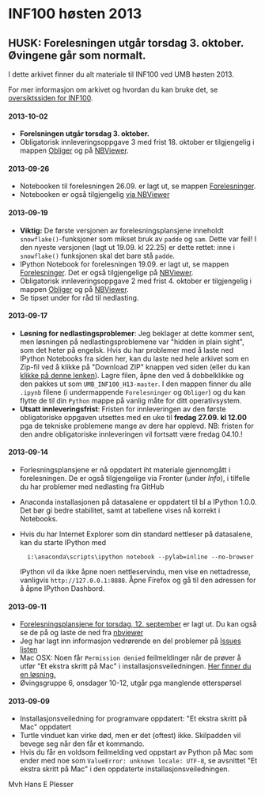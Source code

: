 INF100 høsten 2013
==============

## HUSK: Forelesningen utgår torsdag 3. oktober. Øvingene går som normalt.

I dette arkivet finner du alt materiale til INF100 ved UMB høsten 2013.

For mer informasjon om arkivet og hvordan du kan bruke det, se [oversiktssiden for INF100](http://heplesser.github.io/UMB_INF100_H13/).

#### 2013-10-02
- **Forelsningen utgår torsdag 3. oktober.**
- Obligatorisk innleveringsoppgave 3 med frist 18. oktober er tilgjengelig i mappen [Obliger](https://github.com/heplesser/UMB_INF100_H13/tree/master/Obliger) og på [NBViewer](http://nbviewer.ipython.org/urls/raw.github.com/heplesser/UMB_INF100_H13/master/Obliger/INF100_H13_Oblig3.ipynb).

#### 2013-09-26
- Notebooken til forelesningen 26.09. er lagt ut, se mappen [Forelesninger](https://github.com/heplesser/UMB_INF100_H13/tree/master/Forelesninger).
- Notebooken er også tilgjengelig [via NBViewer](http://nbviewer.ipython.org/urls/raw.github.com/heplesser/UMB_INF100_H13/master/Forelesninger/INF100_H13_F04.ipynb)

#### 2013-09-19
- **Viktig:** De første versjonen av forelesningsplansjene inneholdt `snowflake()`-funksjoner som mikset bruk av `padde` og `sam`. Dette var feil! I den nyeste versjonen (lagt ut 19.09. kl 22.25) er dette rettet: inne i `snowflake()` funksjonen skal det bare stå `padde`.
- IPython Notebook for forelesningen 19.09. er lagt ut, se mappen [Forelesninger](https://github.com/heplesser/UMB_INF100_H13/tree/master/Forelesninger). Det er også tilgjengelige på [NBViewer](http://nbviewer.ipython.org/urls/raw.github.com/heplesser/UMB_INF100_H13/master/Forelesninger/INF100_H13_F03.ipynb).
- Obligatorisk innleveringsoppgave 2 med frist 4. oktober er tilgjengelig i mappen [Obliger](https://github.com/heplesser/UMB_INF100_H13/tree/master/Obliger) og på [NBViewer](http://nbviewer.ipython.org/urls/raw.github.com/heplesser/UMB_INF100_H13/master/Obliger/INF100_H13_Oblig2.ipynb).
- Se tipset under for råd til nedlasting.

#### 2013-09-17
- **Løsning for nedlastingsproblemer**: Jeg beklager at dette kommer sent, men løsningen på nedlastingsproblemene var "hidden in plain sight", som det heter på engelsk. Hvis du har problemer med å laste ned IPython Notebooks fra siden her, kan du laste ned hele arkivet som en Zip-fil ved å klikke på "Download ZIP" knappen ved siden (eller du kan [klikke på denne lenken](https://github.com/heplesser/UMB_INF100_H13/archive/master.zip)). Lagre filen, åpne den ved å dobbelklikke og den pakkes ut som `UMB_INF100_H13-master`. I den mappen finner du alle `.ipynb` filene (i undermappende `Forelesninger` og `Obliger`) og du kan flytte de til din `Python` mappe på vanlig måte for ditt operativsystem.
- **Utsatt innleveringsfrist**: Fristen for innleveringen av den første obligatoriske oppgaven utsettes med en uke til **fredag 27.09. kl 12.00** pga de tekniske problemene mange av dere har opplevd. NB: fristen for den andre obligatoriske innleveringen vil fortsatt være fredag 04.10.!

#### 2013-09-14
- Forlesningsplansjene er nå oppdatert iht materiale gjennomgått i forelesningen. De er også tilgjengelige via Fronter (under *Info*), i tilfelle du har problemer med nedlasting fra GitHub
- Anaconda installasjonen på datasalene er oppdatert til bl a IPython 1.0.0. Det bør gi bedre stabilitet, samt at tabellene vises nå korrekt i Notebooks.
- Hvis du har Internet Explorer som din standard nettleser på datasalene, kan du starte IPython med

        i:\anaconda\scripts\ipython notebook --pylab=inline --no-browser

  IPython vil da ikke åpne noen nettleservindu, men vise en nettadresse, vanligvis `http://127.0.0.1:8888`. Åpne Firefox og gå til den adressen for å åpne IPython Dashbord.

#### 2013-09-11
- [Forelesningsplansjene for torsdag, 12. september](https://github.com/heplesser/UMB_INF100_H13/tree/master/Forelesninger) er lagt ut. Du kan også se de på og laste de ned fra [nbviewer](http://nbviewer.ipython.org/urls/raw.github.com/heplesser/UMB_INF100_H13/master/Forelesninger/INF100_H13_F02.ipynb)
- Jeg har lagt inn informasjon vedrørende en del problemer på [Issues listen](https://github.com/heplesser/UMB_INF100_H13/issues)
- Mac OSX: Noen får `Permission denied` feilmeldinger når de prøver å utfør "Et ekstra skritt på Mac" i installasjonsveiledningen. [Her finner du en løsning.](https://github.com/heplesser/UMB_INF100_H13/issues/2)
- Øvingsgruppe 6, onsdager 10-12, utgår pga manglende etterspørsel

#### 2013-09-09
- Installasjonsveiledning for programvare oppdatert: "Et ekstra skritt på Mac" oppdatert
- Turtle vinduet kan virke død, men er det (oftest) ikke. Skilpadden vil bevege seg når den får et kommando.
- Hvis du får en voldsom feilmelding ved oppstart av Python på Mac som ender med noe som `ValueError: unknown locale: UTF-8`, se avsnittet "Et ekstra skritt på Mac" i den oppdaterte installasjonsveiledningen.

Mvh
Hans E Plesser
